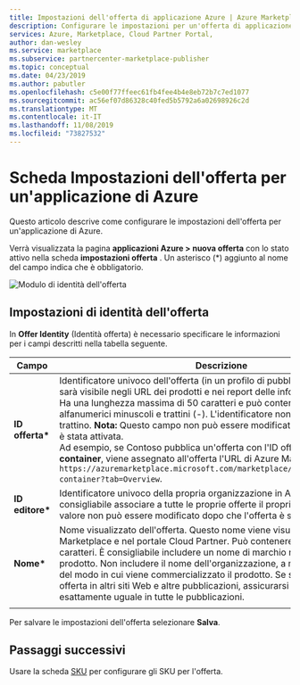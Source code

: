 ```yaml
---
title: Impostazioni dell'offerta di applicazione Azure | Azure Marketplace
description: Configurare le impostazioni per un'offerta di applicazione di Azure.
services: Azure, Marketplace, Cloud Partner Portal,
author: dan-wesley
ms.service: marketplace
ms.subservice: partnercenter-marketplace-publisher
ms.topic: conceptual
ms.date: 04/23/2019
ms.author: pabutler
ms.openlocfilehash: c5e00f77ffeec61fb4fee4b4e8eb72b7c7ed1077
ms.sourcegitcommit: ac56ef07d86328c40fed5b5792a6a02698926c2d
ms.translationtype: MT
ms.contentlocale: it-IT
ms.lasthandoff: 11/08/2019
ms.locfileid: "73827532"
---
```

# <a name="azure-application-offer-settings-tab"></a>Scheda Impostazioni dell'offerta per un'applicazione di Azure

Questo articolo descrive come configurare le impostazioni dell'offerta per un'applicazione di Azure.

Verrà visualizzata la pagina **applicazioni Azure > nuova offerta** con lo stato attivo nella scheda **impostazioni offerta** . Un asterisco (*) aggiunto al nome del campo indica che è obbligatorio.

![Modulo di identità dell'offerta](./media/azureapp-offer-settings-tab.png)

## <a name="offer-identity-settings"></a>Impostazioni di identità dell'offerta

In **Offer Identity** (Identità offerta) è necessario specificare le informazioni per i campi descritti nella tabella seguente.  

|    Campo         |       Descrizione                                                            |
|  ---------       |     ---------------                                                          |
| **ID offerta\***       | Identificatore univoco dell'offerta (in un profilo di pubblicazione). Questo ID sarà visibile negli URL dei prodotti e nei report delle informazioni dettagliate. Ha una lunghezza massima di 50 caratteri e può contenere caratteri alfanumerici minuscoli e trattini (-). L'identificatore non può terminare con un trattino. **Nota:** Questo campo non può essere modificato dopo che un'offerta è stata attivata. <br> Ad esempio, se Contoso pubblica un'offerta con l'ID offerta **sample-container**, viene assegnato all'offerta l'URL di Azure Marketplace `https://azuremarketplace.microsoft.com/marketplace/apps/contoso.sample-container?tab=Overview`. |
| **ID editore\***     | Identificatore univoco della propria organizzazione in Azure Marketplace. È consigliabile associare a tutte le proprie offerte il proprio ID editore. Questo valore non può essere modificato dopo che l'offerta è stata salvata. |
| **Nome\***          | Nome visualizzato dell'offerta. Questo nome viene visualizzato in Azure Marketplace e nel portale Cloud Partner. Può contenere massimo 50 caratteri. È consigliabile includere un nome di marchio riconoscibile per il prodotto. Non includere il nome dell'organizzazione, a meno che non si tratti del modo in cui viene commercializzato il prodotto. Se si pubblicizza questa offerta in altri siti Web e altre pubblicazioni, assicurarsi che il nome sia esattamente uguale in tutte le pubblicazioni. |
|  |  |

Per salvare le impostazioni dell'offerta selezionare **Salva**.

## <a name="next-steps"></a>Passaggi successivi

Usare la scheda [SKU](./cpp-skus-tab.md) per configurare gli SKU per l'offerta.